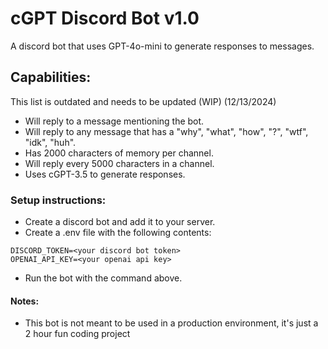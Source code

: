 # cGPT Discord Bot v1.0

A discord bot that uses GPT-4o-mini to generate responses to messages.

## Capabilities:

This list is outdated and needs to be updated (WIP) (12/13/2024)

* Will reply to a message mentioning the bot.
* Will reply to any message that has a "why", "what", "how", "?", "wtf", "idk", "huh".
* Has 2000 characters of memory per channel.
* Will reply every 5000 characters in a channel.
* Uses cGPT-3.5 to generate responses.

### Setup instructions:

* Create a discord bot and add it to your server.
* Create a .env file with the following contents:

```
DISCORD_TOKEN=<your discord bot token>
OPENAI_API_KEY=<your openai api key>
```

* Run the bot with the command above.

#### Notes:

* This bot is not meant to be used in a production environment, it's just a 2 hour fun coding project
